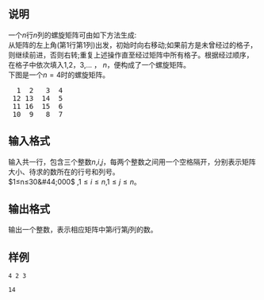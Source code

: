 <h2>说明</h2>

一个$n$行$n$列的螺旋矩阵可由如下方法生成:<br />
从矩阵的左上角(第$1$行第$1$列)出发，初始时向右移动;如果前方是未曾经过的格子，则继续前进，否则右转;重复上述操作直至经过矩阵中所有格子。根据经过顺序，在格子中依次填入$1$&#44;$2$，$3$&#44;... ， $n$，便构成了一个螺旋矩阵。<br />
下图是一个$n=4$时的螺旋矩阵。<br />
<pre> &nbsp;1 &nbsp;2 &nbsp; 3 &nbsp;4
 12 13 &nbsp;14 &nbsp;5
 11 16 &nbsp;15 &nbsp;6
 10 &nbsp;9 &nbsp; 8 &nbsp;7</pre>
<h2>输入格式</h2>

输入共一行，包含三个整数$n$&#44;$i$&#44;$j$，每两个整数之间用一个空格隔开，分别表示矩阵大小、待求的数所在的行号和列号。<br>$1≤n≤30&#44;000$ &#44;$1≤i≤n$&#44;$1≤j≤n$。

<h2>输出格式</h2>

输出一个整数，表示相应矩阵中第$i$行第$j$列的数。

<h2>样例</h2>
<pre><code class="language-input1">4 2 3</code></pre><pre><code class="language-output1">14</code></pre>
